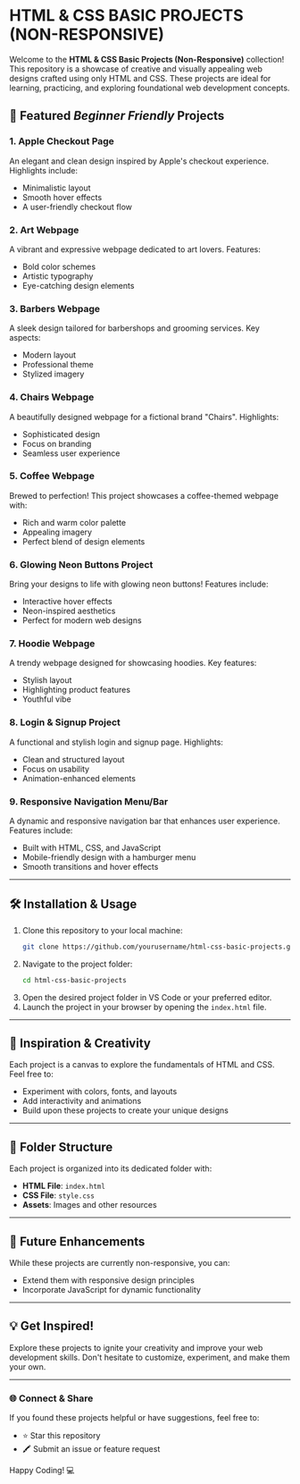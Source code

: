 # HTML & CSS BASIC PROJECTS (NON-RESPONSIVE)

Welcome to the **HTML & CSS Basic Projects (Non-Responsive)** collection! This repository is a showcase of creative and visually appealing web designs crafted using only HTML and CSS. These projects are ideal for learning, practicing, and exploring foundational web development concepts.

## 🌟 Featured _Beginner Friendly_ Projects

### 1. **Apple Checkout Page**

An elegant and clean design inspired by Apple's checkout experience. Highlights include:

- Minimalistic layout
- Smooth hover effects
- A user-friendly checkout flow

### 2. **Art Webpage**

A vibrant and expressive webpage dedicated to art lovers. Features:

- Bold color schemes
- Artistic typography
- Eye-catching design elements

### 3. **Barbers Webpage**

A sleek design tailored for barbershops and grooming services. Key aspects:

- Modern layout
- Professional theme
- Stylized imagery

### 4. **Chairs Webpage**

A beautifully designed webpage for a fictional brand "Chairs". Highlights:

- Sophisticated design
- Focus on branding
- Seamless user experience

### 5. **Coffee Webpage**

Brewed to perfection! This project showcases a coffee-themed webpage with:

- Rich and warm color palette
- Appealing imagery
- Perfect blend of design elements

### 6. **Glowing Neon Buttons Project**

Bring your designs to life with glowing neon buttons! Features include:

- Interactive hover effects
- Neon-inspired aesthetics
- Perfect for modern web designs

### 7. **Hoodie Webpage**

A trendy webpage designed for showcasing hoodies. Key features:

- Stylish layout
- Highlighting product features
- Youthful vibe

### 8. **Login & Signup Project**

A functional and stylish login and signup page. Highlights:

- Clean and structured layout
- Focus on usability
- Animation-enhanced elements

### 9. **Responsive Navigation Menu/Bar**

A dynamic and responsive navigation bar that enhances user experience. Features include:

- Built with HTML, CSS, and JavaScript
- Mobile-friendly design with a hamburger menu
- Smooth transitions and hover effects

---

## 🛠️ Installation & Usage

1. Clone this repository to your local machine:
   ```bash
   git clone https://github.com/yourusername/html-css-basic-projects.git
   ```
2. Navigate to the project folder:
   ```bash
   cd html-css-basic-projects
   ```
3. Open the desired project folder in VS Code or your preferred editor.
4. Launch the project in your browser by opening the `index.html` file.

---

## 🎨 Inspiration & Creativity

Each project is a canvas to explore the fundamentals of HTML and CSS. Feel free to:

- Experiment with colors, fonts, and layouts
- Add interactivity and animations
- Build upon these projects to create your unique designs

---

## 📂 Folder Structure

Each project is organized into its dedicated folder with:

- **HTML File**: `index.html`
- **CSS File**: `style.css`
- **Assets**: Images and other resources

---

## 🚀 Future Enhancements

While these projects are currently non-responsive, you can:

- Extend them with responsive design principles
- Incorporate JavaScript for dynamic functionality

---

## 💡 Get Inspired!

Explore these projects to ignite your creativity and improve your web development skills. Don't hesitate to customize, experiment, and make them your own.

---

### 🌐 Connect & Share

If you found these projects helpful or have suggestions, feel free to:

- ⭐ Star this repository
- 🖍 Submit an issue or feature request

Happy Coding! 💻

